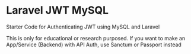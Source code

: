 # Laravel JWT MySQL

Starter Code for Authenticating JWT using MySQL and Laravel<br>

This is only for educational or research purposed. If you want to make an App/Service (Backend) with API Auth, use Sanctum or Passport instead
